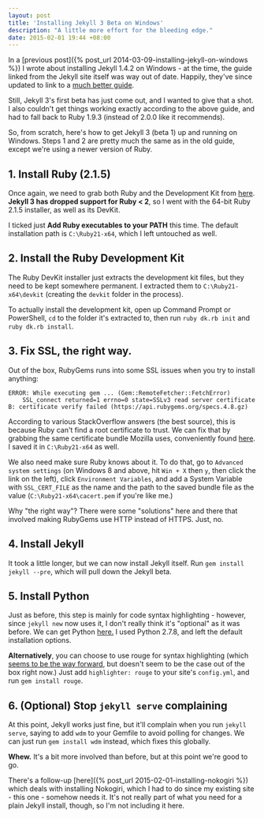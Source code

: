 ```yaml
---
layout: post
title: 'Installing Jekyll 3 Beta on Windows'
description: "A little more effort for the bleeding edge."
date: 2015-02-01 19:44 +08:00
---
```


In a [previous post]({% post_url 2014-03-09-installing-jekyll-on-windows %}) I wrote about installing Jekyll 1.4.2 on Windows - at the time, the guide linked from the Jekyll site itself was way out of date. Happily, they've since updated to link to a [much better guide](http://jekyll-windows.juthilo.com/).

Still, Jekyll 3's first beta has just come out, and I wanted to give that a shot. I also couldn't get things working exactly according to the above guide, and had to fall back to Ruby 1.9.3 (instead of 2.0.0 like it recommends).

So, from scratch, here's how to get Jekyll 3 (beta 1) up and running on Windows. Steps 1 and 2 are pretty much the same as in the old guide, except we're using a newer version of Ruby.

## 1. Install Ruby (2.1.5)

Once again, we need to grab both Ruby and the Development Kit from [here](http://rubyinstaller.org/downloads/). **Jekyll 3 has dropped support for Ruby < 2**, so I went with the 64-bit Ruby 2.1.5 installer, as well as its DevKit.

I ticked just **Add Ruby executables to your PATH** this time. The default installation path is `C:\Ruby21-x64`, which I left untouched as well.

## 2. Install the Ruby Development Kit

The Ruby DevKit installer just extracts the development kit files, but they need to be kept somewhere permanent. I extracted them to `C:\Ruby21-x64\devkit` (creating the `devkit` folder in the process).

To actually install the development kit, open up Command Prompt or PowerShell, `cd` to the folder it's extracted to, then run `ruby dk.rb init` and `ruby dk.rb install`.

## 3. Fix SSL, the right way.

Out of the box, RubyGems runs into some SSL issues when you try to install anything:

```shell
ERROR: While executing gem ... (Gem::RemoteFetcher::FetchError)
    SSL_connect returned=1 errno=0 state=SSLv3 read server certificate B: certificate verify failed (https://api.rubygems.org/specs.4.8.gz)
```

According to various StackOverflow answers (the best source), this is because Ruby can't find a root certificate to trust. We can fix that by grabbing the same certificate bundle Mozilla uses, conveniently found [here](http://curl.haxx.se/ca/cacert.pem). I saved it in `C:\Ruby21-x64` as well.

We also need make sure Ruby knows about it. To do that, go to `Advanced system settings` (on Windows 8 and above, hit `Win + X` then `y`, then click the link on the left), click `Environment Variables`, and add a System Variable with `SSL_CERT_FILE` as the name and the path to the saved bundle file as the value (`C:\Ruby21-x64\cacert.pem` if you're like me.)

Why "the right way"? There were some "solutions" here and there that involved making RubyGems use HTTP instead of HTTPS. Just, no.

## 4. Install Jekyll

It took a little longer, but we can now install Jekyll itself. Run `gem install jekyll --pre`, which will pull down the Jekyll beta.

## 5. Install Python

Just as before, this step is mainly for code syntax highlighting - however, since `jekyll new` now uses it, I don't really think it's "optional" as it was before. We can get Python [here.](http://www.python.org/downloads/) I used Python 2.7.8, and left the default installation options.

**Alternatively**, you can choose to use rouge for syntax highlighting (which [seems to be the way forward](https://github.com/jekyll/jekyll/pull/3323), but doesn't seem to be the case out of the box right now.) Just add `highlighter: rouge` to your site's `config.yml`, and run `gem install rouge`.

## 6. (Optional) Stop `jekyll serve` complaining

At this point, Jekyll works just fine, but it'll complain when you run `jekyll serve`, saying to add `wdm` to your Gemfile to avoid polling for changes. We can just run `gem install wdm` instead, which fixes this globally.

**Whew.** It's a bit more involved than before, but at this point we're good to go.

There's a follow-up [here]({% post_url 2015-02-01-installing-nokogiri %}) which deals with installing Nokogiri, which I had to do since my existing site - this one - somehow needs it. It's not really part of what you need for a plain Jekyll install, though, so I'm not including it here.

